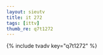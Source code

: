 ```yaml
--- 
layout: sieutv
title: it 272
tags: [ittv]
thumb_re: q7t1272
---
```

{% include tvadv key="q7t1272" %} 
